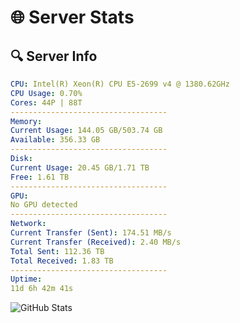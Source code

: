 # 🌐 Server Stats
## 🔍 Server Info
```yaml
CPU: Intel(R) Xeon(R) CPU E5-2699 v4 @ 1380.62GHz
CPU Usage: 0.70%
Cores: 44P | 88T
-----------------------------------
Memory:
Current Usage: 144.05 GB/503.74 GB
Available: 356.33 GB
-----------------------------------
Disk:
Current Usage: 20.45 GB/1.71 TB
Free: 1.61 TB
-----------------------------------
GPU:
No GPU detected
-----------------------------------
Network:
Current Transfer (Sent): 174.51 MB/s
Current Transfer (Received): 2.40 MB/s
Total Sent: 112.36 TB
Total Received: 1.83 TB
-----------------------------------
Uptime:
11d 6h 42m 41s
```
![GitHub Stats](https://img.shields.io/badge/Updated-2025-02-19_05:25:59-blue)